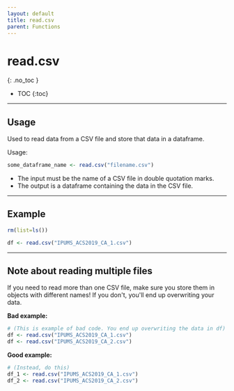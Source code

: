 ```yaml
---
layout: default
title: read.csv
parent: Functions
---
```


# read.csv
{: .no_toc }

- TOC
{:toc}

---

## Usage

Used to read data from a CSV file and store that data in a dataframe. 

Usage:
```r
some_dataframe_name <- read.csv("filename.csv")
```

- The input must be the name of a CSV file in double quotation marks.
- The output is a dataframe containing the data in the CSV file.

---

## Example

```r
rm(list=ls())

df <- read.csv("IPUMS_ACS2019_CA_1.csv")
```

---

## Note about reading multiple files

If you need to read more than one CSV file, make sure you store them in objects with different names!  If you don't, you'll end up overwriting your data.

**Bad example:**

```r
# (This is example of bad code. You end up overwriting the data in df)
df <- read.csv("IPUMS_ACS2019_CA_1.csv")
df <- read.csv("IPUMS_ACS2019_CA_2.csv")
```

**Good example:**

```r
# (Instead, do this)
df_1 <- read.csv("IPUMS_ACS2019_CA_1.csv")
df_2 <- read.csv("IPUMS_ACS2019_CA_2.csv")
```

